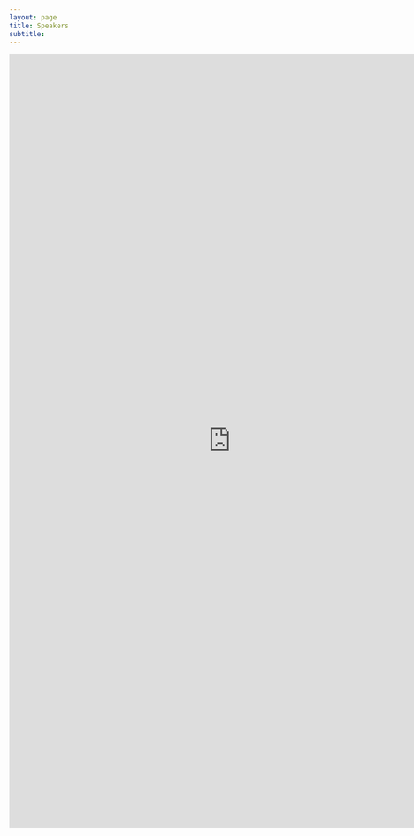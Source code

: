 ```yaml
---
layout: page
title: Speakers 
subtitle: 
---
```


<iframe src="https://cdn.rawgit.com/tuftsnds/tuftsnds.github.io/07d0ac6a/speakers_inset.html" frameborder="0" allowfullscreen width="800" height="1400" align="left"></iframe>
